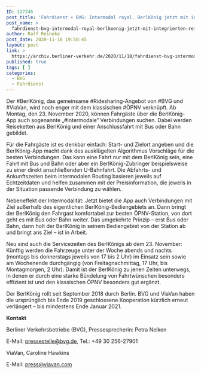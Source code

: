 ```yaml
---
ID: 127246
post_title: 'Fahrdienst + BVG: Intermodal royal. BerlKönig jetzt mit integrierten Reiseketten, aus BVG'
post_name: >
  fahrdienst-bvg-intermodal-royal-berlkoenig-jetzt-mit-integrierten-reiseketten-aus-bvg
author: Ralf Reineke
post_date: 2020-11-18 19:50:45
layout: post
link: >
  https://archiv.berliner-verkehr.de/2020/11/18/fahrdienst-bvg-intermodal-royal-berlkoenig-jetzt-mit-integrierten-reiseketten-aus-bvg/
published: true
tags: [ ]
categories:
  - BVG
  - Fahrdienst
---
```

<p style="font-weight: 400;">Der #BerlKönig, das gemeinsame #Ridesharing-Angebot von #BVG und #ViaVan, wird noch enger mit dem klassischen #ÖPNV verknüpft. Ab Montag, den 23. November 2020, können Fahrgäste über die BerlKönig-App auch sogenannte „#intermodale“ Verbindungen suchen. Dabei werden Reiseketten aus BerlKönig und einer Anschlussfahrt mit Bus oder Bahn gebildet.</p>
<p style="font-weight: 400;">Für die Fahrgäste ist es denkbar einfach: Start- und Zielort angeben und die BerlKönig-App macht dank des ausklügelten Algorithmus Vorschläge für die besten Verbindungen. Das kann eine Fahrt nur mit dem BerlKönig sein, eine Fahrt mit Bus und Bahn oder aber ein BerlKönig-Zubringer beispielsweise zu einer direkt anschließenden U-Bahnfahrt. Die Abfahrts- und Ankunftszeiten beim intermodalen Routing basieren jeweils auf Echtzeitdaten und helfen zusammen mit der Preisinformation, die jeweils in der Situation passende Verbindung zu wählen.</p>
<p style="font-weight: 400;">Nebeneffekt der Intermodalität: Jetzt bietet die App auch Verbindungen mit Ziel außerhalb des eigentlichen BerlKönig-Bediengebiets an. Dann bringt der BerlKönig den Fahrgast komfortabel zur besten ÖPNV-Station, von dort geht es mit Bus oder Bahn weiter. Das umgekehrte Prinzip – erst Bus oder Bahn, dann holt der BerlKönig in seinem Bediengebiet von der Station ab und bringt ans Ziel – ist in Arbeit.</p>
<p style="font-weight: 400;">Neu sind auch die Servicezeiten des BerlKönigs ab dem 23. November: Künftig werden die Fahrzeuge unter der Woche abends und nachts (montags bis donnerstags jeweils von 17 bis 2 Uhr) im Einsatz sein sowie am Wochenende durchgängig (von Freitagnachmittag, 17 Uhr, bis Montagmorgen, 2 Uhr). Damit ist der BerlKönig zu jenen Zeiten unterwegs, in denen er durch eine starke Bündelung von Fahrtwünschen besonders effizient ist und den klassischen ÖPNV besonders gut ergänzt.</p>
<p style="font-weight: 400;">Der BerlKönig rollt seit September 2018 durch Berlin. BVG und ViaVan haben die ursprünglich bis Ende 2019 geschlossene Kooperation kürzlich erneut verlängert – bis mindestens Ende Januar 2021.</p>
<p style="font-weight: 400;"><strong>Kontakt</strong></p>
<p style="font-weight: 400;">Berliner Verkehrsbetriebe (BVG), Pressesprecherin: Petra Nelken</p>
<p style="font-weight: 400;">E-Mail: <a href="mailto:pressestelle@bvg.de">pressestelle@bvg.de</a>, Tel.: +49 30 256-27901</p>
<p style="font-weight: 400;">ViaVan, Caroline Hawkins</p>
<p style="font-weight: 400;">E-Mail: <a href="mailto:press@viavan.com">press@viavan.com</a></p>